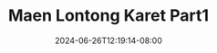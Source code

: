 --- 
title: "Maen Lontong Karet Part1"
description: "streaming  video bokep Maen Lontong Karet Part1 durasi panjang   baru"
date: 2024-06-26T12:19:14-08:00
file_code: "4uokofr892hl"
draft: false
cover: "4tmtvwxshzrnrqi4.jpg"
tags: ["Maen", "Lontong", "Karet", "bokep-indo", "bokep-viral", "bokep-ig"]
length: 18
fld_id: "1483162"
foldername: "Aruna id telegram"
categories: ["Aruna id telegram"]
views: 0
---